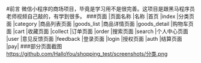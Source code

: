 #前言
  微信小程序的商场项目，毕竟是学习用不是很完善。这项目是跟黑马程序员老师视频自己敲的，有学到很多。
###页面
|页面名称         |名称
|⾸⻚             |index
|分类⻚⾯         |category
|商品列表⻚⾯     |goods_list
|商品详情⻚⾯     |goods_detail
|购物⻋⻚⾯       |cart
|收藏⻚⾯         |collect
|订单⻚⾯         |order
|搜索⻚⾯         |search
|个⼈中⼼⻚⾯     |user
|意⻅反馈⻚⾯     |feedback
|登录⻚⾯         |login
|授权⻚⾯         |auth
|结算⻚⾯         |pay|
###部分页面截图
https://github.com/HalloYou/shopping_test/screenshots/分类.png

